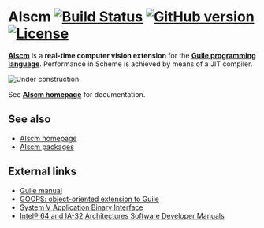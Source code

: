 # AIscm [![Build Status](https://travis-ci.org/wedesoft/aiscm.png?branch=master)](https://travis-ci.org/wedesoft/aiscm) [![GitHub version](https://badge.fury.io/gh/wedesoft%2Faiscm.png)](https://github.com/wedesoft/aiscm/releases) [![License](http://img.shields.io/badge/license-GPLv3-red.png)](https://www.gnu.org/copyleft/gpl.html)

[**AIscm**][1] is a **real-time computer vision extension** for the
[**Guile programming language**][2]. Performance in Scheme is achieved by means
of a JIT compiler.

![](construction.gif "Under construction")

See [**AIscm homepage**][1] for documentation.

## See also

* [AIscm homepage][1]
* [AIscm packages](https://build.opensuse.org/package/show/home:wedesoft/aiscm)

## External links

* [Guile manual](http://www.gnu.org/software/guile/manual/)
* [GOOPS: object-oriented extension to Guile](https://www.gnu.org/software/goops/)
* [System V Application Binary Interface](http://www.x86-64.org/documentation/abi.pdf)
* [Intel® 64 and IA-32 Architectures Software Developer Manuals](http://www.intel.com/content/www/us/en/processors/architectures-software-developer-manuals.html)

[1]: http://www.wedesoft.de/aiscm/ "AIscm"
[2]: http://www.gnu.org/software/guile/ "Guile"
